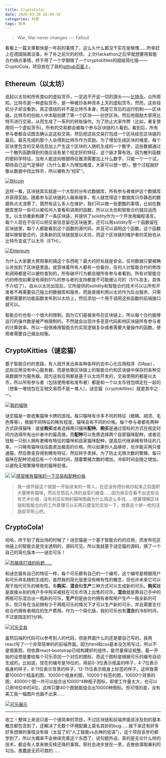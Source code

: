 ```yaml
---
title: CryptoCola!
date: 2020-03-30 18:49:18
categories: 科普
tags: 技术
---
```

> War, War never changes
> --- Fallout

看看上一篇文章都快是一年前的事情了，这么久什么都没干实在是惭愧……所幸赶上在德国隔离没事，补了补之前欠的的债。上次Hackathon之后早就想要用智能合约搞点事情，终于用了一个学期做了一个cryptokitties的超级简化版——CryptoCola，项目放在了我的[github页面](https://github.com/procedure2012/CryptoCola)上。

## Ethereum（以太坊）

说起以太坊和所有类似的虚拟货币，一定逃不开这一切的源头——[比特币](https://bitcoin.org/bitcoin.pdf)。众所周知，比特币是一种虚拟货币，是一种被炒各种资本上天的虚拟货币。然而，这些投机分子却没看到，真正值钱的并不是比特币本身，而是它背后的运行机制——区块链。比特币的创始人中本聪创建了第一个区块——创世区块。然后他鼓励大家用比特币进行交易，从而生成了一系列的转账操作。为了防止大家作弊（比如，重复使用同一个虚拟货币)，所有的交易都会被每个参与区块链的人看到。看到后，所有参与者都会试图去确认这这些交易，然后把这些交易打包成一个区块挂在区块链的最后。最先完成的那个人会得到比特币作为奖励。为了增加生成区块的难度，每个区块里包含的交易信息加上产生这个区块的人随机生成的一个数字，这些数据通过一个散列函数得到的值应该有某个规定好的特征，这个链才算有效。因为散列函数的密码学特征，没有人能逆向根据特征推测需要加上什么数字，只能一个一个试，期待自己运气足够好（为什么要人为增加难度，大家可以想一想）。整个过程就好像从数据中找比特币，所以被称为“挖矿“。

<a href="https://imgur.com/DpW51yz.png"><img src="https://i.imgur.com/DpW51yz.png" title="Bitcoin" /></a>

这样一看，区块链其实就是一个大型的分布式数据库，所有参与者维护这个数据库并获得奖励。随着参与区块链的人越来越多，有人就觉得这个数据库只存静态的数据有点太浪费了，既然有这么多人在维护，我们可以做一些更酷的事情，比如在数据库里存一些可以被任何人查看和调用的函数，所以以太坊和智能合约就应运而生。以太坊重新构建了一条区块链，并提供了solidity作为一个开发用编程语言。每个人现在不仅可以把交易信息留在区块链里，还可以用solidity写一个函数留在区块链里，每个人都能看到这个函数的源代码，并且可以调用这个函数。这个函数就叫做智能合约，这条新的区块链就是以太坊，而这个区块链的维护者的奖励也从比特币变成了以太币（ETH）。

<a href="https://imgur.com/FWVqneE.png"><img src="https://i.imgur.com/FWVqneE.png" title="Ehtereum" /></a>

为什么大家要大费周章的搞这个东西呢？最大的好处就是安全。任何数据只要被确认并加到了区块链里面，就意味着所有人都有一份备份，任何人对智能合约的修改和调用都是可以被检查到的，所有破坏行为都会被所有参与者看到。所有对智能合约的修改如果没有得到51%的参与者的支持都是不可能被认可的（51%攻击，具体不介绍了）。自从以太坊出现后，它所提供的solidity和智能合约技术可以让所有开发者不再需要自己独立的数据库和服务，而是直接利用以太坊作为后台服务，只需要把需要的功能函数发布到以太坊上，然后添加一个用于调用这些函数的前端接口就可以。

智能合约也有一个很大的限制，因为它们是被发布在区块链上，所以每个合约能够运行的操作数是被严格限制的，不然就会出现许多恶意代码影响区块链所有参与者的计算效率。所以一般很难用智能合约实现逻辑复杂或者需要大量操作的函数。使用者需要自己做出权衡。

## CryptoKitties（谜恋猫）

基于智能合约的思路，有人就开发出来各种各样的去中心化应用程序（DApp），这些应用没有中心服务器，而是依靠区块链上的智能合约和区块链中保存的各种交易数据作为服务器。因为这些应用都是基于以太坊开发的，交易使用的都是以太币，所以所有参与者（包括使用者和发布者）都是和一个以太币钱包绑定在一起的（想象一堆钱包在互相交易而不是一堆人）。谜恋猫（cryptokitties）就是其中之一。

<a href="https://imgur.com/lvmE2UN.png"><img src="https://i.imgur.com/lvmE2UN.png" title="我的喵咪" /></a>

谜恋猫是一款收集猫咪卡牌的游戏。每只猫咪有许多不同的特征（眼睛、胡须、毛色等等），根据不同特征的稀有程度，猫咪会有不同的价格。每个参与者都有两种方式获得猫咪：直接**购买**或者选择两只猫咪**配种**。**购买**是通过竞标的方式在规定时间内选择所有出价者中的最高值，而**配种**可以免费选择两个自家猫咪配种，或者花钱租一只别人拥有更稀有特征的猫咪和自家猫咪配种，提高后代继承稀有特征的几率。一只稀有猫咪往往能卖出极高的价格，所以如果你人品够好，也许能买两只普通猫，然后靠变异得到稀有特征，然后转手卖掉。为了防止无限次数的繁殖，每只猫咪在配种完成后有一个冷却时间，随着繁殖次数的增加，冷却时间会随之增加，以避免无限繁殖导致的猫咪贬值。

<div>
<a href="https://imgur.com/m4kyRkC.png"><img src="https://i.imgur.com/m4kyRkC.png" /></a>
<a href="https://imgur.com/ssjSv0Y.png"><img src="https://i.imgur.com/ssjSv0Y.png" title="感受稀有猫咪的一下交易和配种价格" /></a>
</div>

> 我一直怀疑这个就是一开始进来的一帮人，在还没有把价格炒起来之前囤积大量稀有猫咪，然后忽悠后入场的韭菜们接盘……因为我实在看不出这些没有艺术价值，没有对应实物的猫咪图画为什么值这么多钱……想要理解区块链和智能合约的工作原理可以买两只便宜的实验一下，想靠这个拼一枪的还是趁早死心吧。

## CryptoCola!

哈哈，终于到了我出场的时候了！谜恋猫是一个基于智能合约的应用，而发布在区块链上的智能合是完全透明的，源码可见。所以我就基于谜恋猫的源码，搞了一个自己的简化版本——谜恋可乐！

<a href="https://imgur.com/0IxZBlc.png"><img src="https://i.imgur.com/0IxZBlc.png" title="忽略我打错的标题……" /></a>

和谜恋猫有自己的特征一样，每个可乐都有自己的一个编号，这个编号是根据用户和可乐命名随机生成的，虽然我的简化版里没有稀有性的概念，但也许未来它可以用于指代可乐的稀有性。有**购买**、**混合**和**生产**三种方式可以生成新的可乐。**购买**就是直接从别的用户手中购买被挂在可乐市场上出售的可乐，**混合**就是靠自己手中的两瓶可乐混合出一瓶新的可乐，**生产**则是由合约拥有者帮用户生产一瓶全新的可乐，但只有在当前拥有少于两瓶可乐的情况下才可以生产新的可乐，并且需要支付给合约拥有者相应的生产费用。作为一个简化版，我的可乐也有**混合**的冷却时间，不过是固定的1分钟。

<a href="https://imgur.com/0RZdOtT.png"><img src="https://i.imgur.com/0RZdOtT.jpg" title="可乐交易" /></a>

虽然后端的代码可以参考别人的代码，但是界面什么的还是要自己写的。我用react写了一个非常简单的的前端界面。因为html和css基本没怎用写过，所以不是很美观，但依靠react-bootstrap已经构建好的组件，能尽量保证规整。最一开始的设想是要给每个可乐添加一个对应的图标，而这个图标是根据可乐的编号自动生成的。比如说，现在的编号是16位的，用前0-3位表示瓶盖的样子，4-7位表示瓶身的样子，8-11位表示背景的样子，12-15位表示瓶身上标签的样子。这样我需要10000个瓶盖的图，10000个瓶身的图，10000个标签的图，10000个背景的图，40000个图一共可以组合出10000^4种瓶子图标，即使工作量太大，也可以只用16位中的4位，这样只要40个图就能组合出10000种图标。但可惜的是，没有美工我一幅图片也画不出来……

<a href="https://imgur.com/lMUkfbz.png"><img src="https://i.imgur.com/lMUkfbz.png" title="可乐展示" /></a>

---

收工！整体上来说只是一个很简单的项目，不过区块链和前端界面该涉及到的基本概念都包含到了，还解决了无数个环境配置上莫名其妙的bug……接下来还有好多好多想做的事情没有做（太监了的“人工智能vs古神的低语”），这个项目该学的都学到了，所以大概率不会继续完善这个东西了。说句题外话，真的是无论什么样的技术，都会有人拿来做买椟还珠的事情，把社会进步放在一旁，去做些谋取暴利的勾当，愚蠢是无药可救的……
